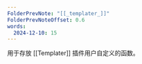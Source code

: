 ```yaml
---
FolderPrevNote: "[[_templater_]]"
FolderPrevNoteOffset: 0.6
words:
  2024-12-10: 15
---
```


用于存放 [[Templater]] 插件用户自定义的函数。

